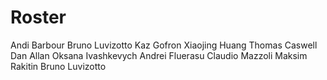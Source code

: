 # Roster
Andi Barbour
Bruno Luvizotto
Kaz Gofron
Xiaojing Huang
Thomas Caswell
Dan Allan
Oksana Ivashkevych
Andrei Fluerasu
Claudio Mazzoli
Maksim Rakitin
Bruno Luvizotto

